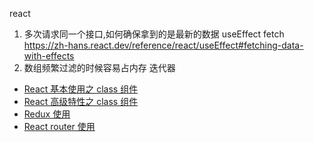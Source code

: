 react

1. 多次请求同一个接口,如何确保拿到的是最新的数据 useEffect fetch https://zh-hans.react.dev/reference/react/useEffect#fetching-data-with-effects
2. 数组频繁过滤的时候容易占内存 迭代器

- [React 基本使用之 class 组件](/react/001)
- [React 高级特性之 class 组件](/react/002)
- [Redux 使用](/react/003)
- [React router 使用](/react/004)
